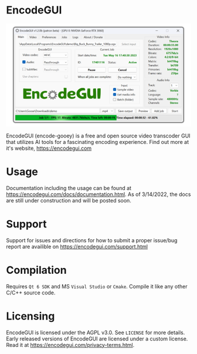 # EncodeGUI
![alt text][egui]

[egui]: https://github.com/DaGooseYT/EncodeGUI/blob/main/assets/gui.png

EncodeGUI (encode-gooey) is a free and open source video transcoder GUI that utilizes AI tools for a fascinating encoding experience. Find out more at it's website, https://encodegui.com

# Usage
Documentation including the usage can be found at https://encodegui.com/docs/documentation.html. As of 3/14/2022, the docs are still under construction and will be posted soon. 

# Support
Support for issues and directions for how to submit a proper issue/bug report are availible on https://encodegui.com/support.html

# Compilation
Requires `Qt 6 SDK` and MS `Visual Studio` or `Cmake`.
Compile it like any other C/C++ source code.

# Licensing
EncodeGUI is licensed under the AGPL v3.0. See `LICENSE` for more details. Early released versions of EncodeGUI are licensed under a custom license. Read it at https://encodegui.com/privacy-terms.html.
